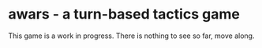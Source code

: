awars - a turn-based tactics game 
=================================

This game is a work in progress. There is nothing to see so far, move along.
